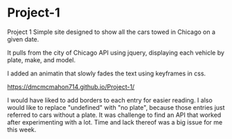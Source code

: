 # Project-1
Project 1
Simple site designed to show all the cars towed in Chicago on a given date.  

It pulls from the city of Chicago API using jquery, displaying each vehicle by plate, make, and model. 

I added an animatin that slowly fades the text using keyframes in css.

https://dmcmcmahon714.github.io/Project-1/

I would have liked to add borders to each entry for easier reading.  I also would like to replace "undefined" with "no plate", because those entries just referred to cars without a plate.  It was challenge to find an API that worked after experimenting with a lot. Time and lack thereof was a big issue for me this week.